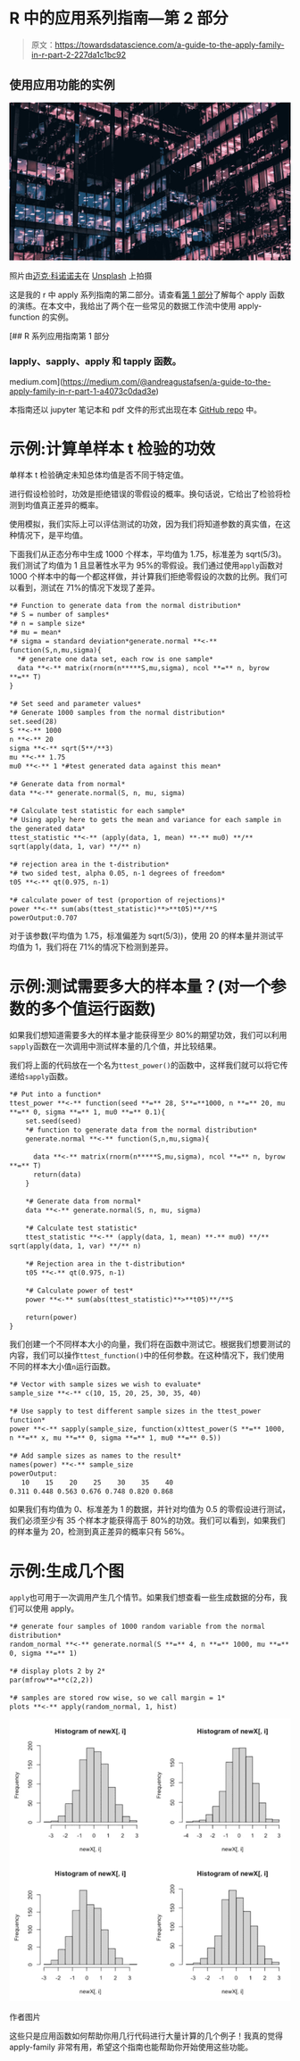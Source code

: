 # R 中的应用系列指南—第 2 部分

> 原文：<https://towardsdatascience.com/a-guide-to-the-apply-family-in-r-part-2-227da1c1bc92>

## 使用应用功能的实例

![](img/4b3ea272bbd3295aee56a7691c792e28.png)

照片由[迈克·科诺诺夫](https://unsplash.com/@mikofilm?utm_source=medium&utm_medium=referral)在 [Unsplash](https://unsplash.com?utm_source=medium&utm_medium=referral) 上拍摄

这是我的 r 中 apply 系列指南的第二部分。请查看[第 1 部分](https://medium.com/@andreagustafsen/a-guide-to-the-apply-family-in-r-part-1-a4073c0dad3e)了解每个 apply 函数的演练。在本文中，我给出了两个在一些常见的数据工作流中使用 apply-function 的实例。

[](https://medium.com/@andreagustafsen/a-guide-to-the-apply-family-in-r-part-1-a4073c0dad3e) [## R 系列应用指南第 1 部分

### lapply、sapply、apply 和 tapply 函数。

medium.com](https://medium.com/@andreagustafsen/a-guide-to-the-apply-family-in-r-part-1-a4073c0dad3e) 

本指南还以 jupyter 笔记本和 pdf 文件的形式出现在本 [GitHub repo](https://github.com/TalkingDataScience/apply-family) 中。

# 示例:计算单样本 t 检验的功效

单样本 t 检验确定未知总体均值是否不同于特定值。

进行假设检验时，功效是拒绝错误的零假设的概率。换句话说，它给出了检验将检测到均值真正差异的概率。

使用模拟，我们实际上可以评估测试的功效，因为我们将知道参数的真实值，在这种情况下，是平均值。

下面我们从正态分布中生成 1000 个样本，平均值为 1.75，标准差为 sqrt(5/3)。我们测试了均值为 1 且显著性水平为 95%的零假设。我们通过使用`apply`函数对 1000 个样本中的每一个都这样做，并计算我们拒绝零假设的次数的比例。我们可以看到，测试在 71%的情况下发现了差异。

```
*# Function to generate data from the normal distribution*
*# S = number of samples*
*# n = sample size*
*# mu = mean*
*# sigma = standard deviation*generate.normal **<-** function(S,n,mu,sigma){
  *# generate one data set, each row is one sample*
  data **<-** matrix(rnorm(n*****S,mu,sigma), ncol **=** n, byrow **=** T) 
}

*# Set seed and parameter values*
*# Generate 1000 samples from the normal distribution*
set.seed(28)
S **<-** 1000
n **<-** 20
sigma **<-** sqrt(5**/**3)
mu **<-** 1.75
mu0 **<-** 1 *#test generated data against this mean*

*# Generate data from normal*
data **<-** generate.normal(S, n, mu, sigma)

*# Calculate test statistic for each sample*
*# Using apply here to gets the mean and variance for each sample in the generated data*
ttest_statistic **<-** (apply(data, 1, mean) **-** mu0) **/** sqrt(apply(data, 1, var) **/** n)

*# rejection area in the t-distribution*
*# two sided test, alpha 0.05, n-1 degrees of freedom*
t05 **<-** qt(0.975, n-1)

*# calculate power of test (proportion of rejections)*
power **<-** sum(abs(ttest_statistic)**>**t05)**/**S
powerOutput:0.707
```

对于该参数(平均值为 1.75，标准偏差为 sqrt(5/3))，使用 20 的样本量并测试平均值为 1，我们将在 71%的情况下检测到差异。

# 示例:测试需要多大的样本量？(对一个参数的多个值运行函数)

如果我们想知道需要多大的样本量才能获得至少 80%的期望功效，我们可以利用`sapply`函数在一次调用中测试样本量的几个值，并比较结果。

我们将上面的代码放在一个名为`ttest_power()`的函数中，这样我们就可以将它传递给`sapply`函数。

```
*# Put into a function*
ttest_power **<-** function(seed **=** 28, S**=**1000, n **=** 20, mu **=** 0, sigma **=** 1, mu0 **=** 0.1){
    set.seed(seed)
    *# function to generate data from the normal distribution*
    generate.normal **<-** function(S,n,mu,sigma){

      data **<-** matrix(rnorm(n*****S,mu,sigma), ncol **=** n, byrow **=** T) 
      return(data)
    }

    *# Generate data from normal*
    data **<-** generate.normal(S, n, mu, sigma)

    *# Calculate test statistic* 
    ttest_statistic **<-** (apply(data, 1, mean) **-** mu0) **/**        sqrt(apply(data, 1, var) **/** n)

    *# Rejection area in the t-distribution*
    t05 **<-** qt(0.975, n-1)

    *# Calculate power of test*
    power **<-** sum(abs(ttest_statistic)**>**t05)**/**S

    return(power)
}
```

我们创建一个不同样本大小的向量，我们将在函数中测试它。根据我们想要测试的内容，我们可以操作`ttest_function()`中的任何参数。在这种情况下，我们使用不同的样本大小值`n`运行函数。

```
*# Vector with sample sizes we wish to evaluate*
sample_size **<-** c(10, 15, 20, 25, 30, 35, 40)

*# Use sapply to test different sample sizes in the ttest_power function*
power **<-** sapply(sample_size, function(x)ttest_power(S **=** 1000, n **=** x, mu **=** 0, sigma **=** 1, mu0 **=** 0.5))

*# Add sample sizes as names to the result*
names(power) **<-** sample_size
powerOutput:
   10    15    20    25    30    35    40 
0.311 0.448 0.563 0.676 0.748 0.820 0.868
```

如果我们有均值为 0、标准差为 1 的数据，并针对均值为 0.5 的零假设进行测试，我们必须至少有 35 个样本才能获得高于 80%的功效。我们可以看到，如果我们的样本量为 20，检测到真正差异的概率只有 56%。

# 示例:生成几个图

`apply`也可用于一次调用产生几个情节。如果我们想查看一些生成数据的分布，我们可以使用 apply。

```
*# generate four samples of 1000 random variable from the normal distribution*
random_normal **<-** generate.normal(S **=** 4, n **=** 1000, mu **=** 0, sigma **=** 1)

*# display plots 2 by 2*
par(mfrow**=**c(2,2))

*# samples are stored row wise, so we call margin = 1*
plots **<-** apply(random_normal, 1, hist)
```

![](img/f2337497008d2253ce89975bdb0d21ba.png)

作者图片

这些只是应用函数如何帮助你用几行代码进行大量计算的几个例子！我真的觉得 apply-family 非常有用，希望这个指南也能帮助你开始使用这些功能。